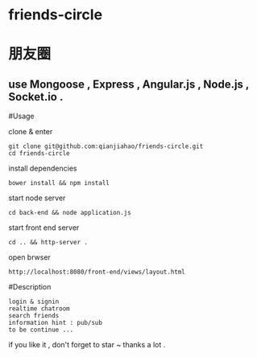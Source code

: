 # friends-circle

# 朋友圈

## use Mongoose , Express , Angular.js , Node.js , Socket.io .

#Usage

clone & enter

    git clone git@github.com:qianjiahao/friends-circle.git
    cd friends-circle

install dependencies

	bower install && npm install
    
start node server

    cd back-end && node application.js
    
start front end server

    cd .. && http-server .
    
open brwser

    http://localhost:8080/front-end/views/layout.html

#Description
  
    login & signin
    realtime chatroom
    search friends
    information hint : pub/sub
    to be continue ...

if you like it , don't forget to star ~ thanks a lot .

